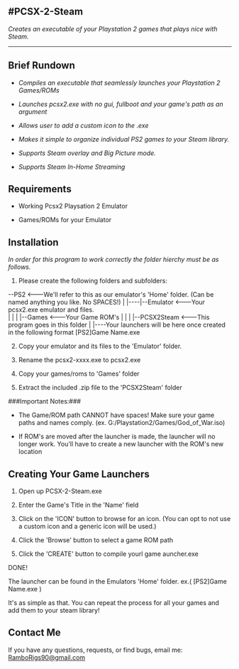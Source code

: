 #PCSX-2-Steam
--------------

*Creates an executable of your Playstation 2 games that plays nice with Steam.* 

-----------------------------------------------------------------------------
**Brief Rundown**
-----------------------------------------------------------------------------

- *Compiles an executable that seamlessly launches your Playstation 2 Games/ROMs*

- *Launches pcsx2.exe with no gui, fullboot and your game's path as an argument*

- *Allows user to add a custom icon to the .exe*

- *Makes it simple to organize individual PS2 games to your Steam library.*

- *Supports Steam overlay and Big Picture mode.*

- *Supports Steam In-Home Streaming*

**Requirements**
----------------

- Working Pcsx2 Playsation 2 Emulator

- Games/ROMs for your Emulator 

**Installation**
----------------
*In order for this program to work correctly the folder hierchy must be as follows.*

1. Please create the following folders and subfolders:

--PS2                   <---We'll refer to this as our emulator's 'Home' folder. (Can be named anything you like. No SPACES!)
   |
   |----|--Emulator     <---Your pcsx2.exe emulator and files.  
   |    |
   |    |--Games        <---Your Game ROM's
   |    |
   |    |--PCSX2Steam   <---This program goes in this folder
   |
   |----Your launchers will be here once created in the following format [PS2]Game Name.exe
   
2. Copy your emulator and its files to the 'Emulator' folder. 

3. Rename the pcsx2-xxxx.exe to pcsx2.exe

4. Copy your games/roms to 'Games' folder

5. Extract the included .zip file to the 'PCSX2Steam' folder
   
###Important Notes:###

- The Game/ROM path CANNOT have spaces! Make sure your game paths and names comply. (ex. G:/Playstation2/Games/God_of_War.iso)

- If ROM's are moved after the launcher is made, the launcher will no longer work. You'll have to create a new launcher with the ROM's new location

**Creating Your Game Launchers**
--------------------------------

1. Open up PCSX-2-Steam.exe

2. Enter the Game's Title in the 'Name' field

3. Click on the 'ICON' button to browse for an icon. (You can opt to not use a custom icon and a generic icon will be used.)

4. Click the 'Browse' button to select a game ROM path

4. Click the 'CREATE' button to compile yourl game auncher.exe

DONE!

The launcher can be found in the Emulators 'Home' folder. ex.( [PS2]Game Name.exe )

It's as simple as that. You can repeat the process for all your games and add them to your steam library!

**Contact Me**
---------------

If you have any questions, requests, or find bugs, email me: RamboRigs90@gmail.com


